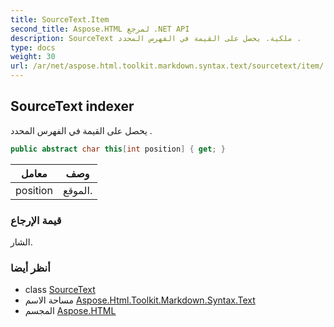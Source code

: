 ```yaml
---
title: SourceText.Item
second_title: Aspose.HTML لمرجع .NET API
description: SourceText ملكية. يحصل على القيمة في الفهرس المحدد .
type: docs
weight: 30
url: /ar/net/aspose.html.toolkit.markdown.syntax.text/sourcetext/item/
---
```

## SourceText indexer

يحصل على القيمة في الفهرس المحدد .

```csharp
public abstract char this[int position] { get; }
```

| معامل | وصف |
| --- | --- |
| position | الموقع. |

### قيمة الإرجاع

الشار.

### أنظر أيضا

* class [SourceText](../)
* مساحة الاسم [Aspose.Html.Toolkit.Markdown.Syntax.Text](../../sourcetext/)
* المجسم [Aspose.HTML](../../../)


